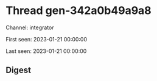 # Thread gen-342a0b49a9a8
Channel: integrator

First seen: 2023-01-21 00:00:00

Last seen: 2023-01-21 00:00:00

## Digest



